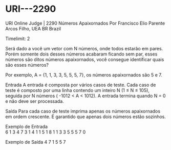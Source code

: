 # URI---2290

  URI Online Judge | 2290
  Números Apaixornados
  Por Francisco Elio Parente Arcos Filho, UEA BR Brazil

  Timelimit: 2
  
Será dado a você um vetor com N números, onde todos estarão em pares. Porém somente dois desses números acabaram ficando sem par, esses números são ditos números apaixornados, você consegue identificar quais são esses números?

Por exemplo, A = {1, 1, 3, 3, 5, 5, 5, 7}, os números apaixornados são 5 e 7.

Entrada
A entrada é composta por vários casos de teste. Cada caso de teste é composto por uma linha contendo um inteiro N (1 ≤ N ≤ 105), seguida por N números ( -1012 < A < 1012). A entrada termina quando N = 0 e não deve ser processada.

Saída
Para cada caso de teste imprima apenas os números apaixornados em ordem crescente. É garantido que apenas dois números estão sozinhos.

Exemplo de Entrada	
6
1 3 4 7 3 1
4
1 1 5 1
8
1 1 3 3 5 5 5 7
0

Exemplo de Saída
4 7
1 5
5 7
